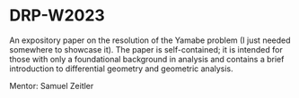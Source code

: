 # DRP-W2023

An expository paper on the resolution of the Yamabe problem (I just needed somewhere to showcase it). The paper is self-contained; it is intended for those with only a foundational background in analysis and contains a brief introduction to differential geometry and geometric analysis.

Mentor: Samuel Zeitler
